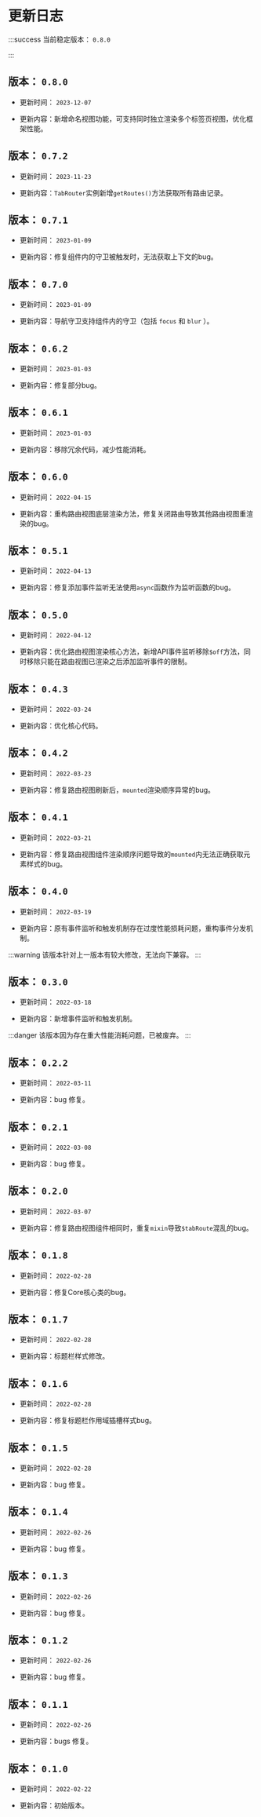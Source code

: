 # 更新日志

:::success
当前稳定版本： `0.8.0`

:::

## 版本： `0.8.0`

* 更新时间： `2023-12-07`

* 更新内容：新增命名视图功能，可支持同时独立渲染多个标签页视图，优化框架性能。

## 版本： `0.7.2`

* 更新时间： `2023-11-23`

* 更新内容：`TabRouter`实例新增`getRoutes()`方法获取所有路由记录。

## 版本： `0.7.1`

* 更新时间： `2023-01-09`

* 更新内容：修复组件内的守卫被触发时，无法获取上下文的bug。

## 版本： `0.7.0`

* 更新时间： `2023-01-09`

* 更新内容：导航守卫支持组件内的守卫（包括 `focus` 和 `blur` ）。

## 版本： `0.6.2`

* 更新时间： `2023-01-03`

* 更新内容：修复部分bug。

## 版本： `0.6.1`

* 更新时间： `2023-01-03`

* 更新内容：移除冗余代码，减少性能消耗。

## 版本： `0.6.0`

* 更新时间： `2022-04-15`

* 更新内容：重构路由视图底层渲染方法，修复关闭路由导致其他路由视图重渲染的bug。

## 版本： `0.5.1`

* 更新时间： `2022-04-13`

* 更新内容：修复添加事件监听无法使用`async`函数作为监听函数的bug。

## 版本： `0.5.0`

* 更新时间： `2022-04-12`

* 更新内容：优化路由视图渲染核心方法，新增API事件监听移除`$off`方法，同时移除只能在路由视图已渲染之后添加监听事件的限制。

## 版本： `0.4.3`

* 更新时间： `2022-03-24`

* 更新内容：优化核心代码。

## 版本： `0.4.2`

* 更新时间： `2022-03-23`

* 更新内容：修复路由视图刷新后，`mounted`渲染顺序异常的bug。

## 版本： `0.4.1`

* 更新时间： `2022-03-21`

* 更新内容：修复路由视图组件渲染顺序问题导致的`mounted`内无法正确获取元素样式的bug。

## 版本： `0.4.0`

* 更新时间： `2022-03-19`

* 更新内容：原有事件监听和触发机制存在过度性能损耗问题，重构事件分发机制。

:::warning
该版本针对上一版本有较大修改，无法向下兼容。
:::

## 版本： `0.3.0`

* 更新时间： `2022-03-18`

* 更新内容：新增事件监听和触发机制。

:::danger
该版本因为存在重大性能消耗问题，已被废弃。
:::

## 版本： `0.2.2`

* 更新时间： `2022-03-11`

* 更新内容：bug 修复。

## 版本： `0.2.1`

* 更新时间： `2022-03-08`

* 更新内容：bug 修复。

## 版本： `0.2.0`

* 更新时间： `2022-03-07`

* 更新内容：修复路由视图组件相同时，重复`mixin`导致`$tabRoute`混乱的bug。

## 版本： `0.1.8`

* 更新时间： `2022-02-28`

* 更新内容：修复Core核心类的bug。

## 版本： `0.1.7`

* 更新时间： `2022-02-28`

* 更新内容：标题栏样式修改。

## 版本： `0.1.6`

* 更新时间： `2022-02-28`

* 更新内容：修复标题栏作用域插槽样式bug。

## 版本： `0.1.5`

* 更新时间： `2022-02-28`

* 更新内容：bug 修复。

## 版本： `0.1.4`

* 更新时间： `2022-02-26`

* 更新内容：bug 修复。

## 版本： `0.1.3`

* 更新时间： `2022-02-26`

* 更新内容：bug 修复。

## 版本： `0.1.2`

* 更新时间： `2022-02-26`

* 更新内容：bug 修复。

## 版本： `0.1.1`

* 更新时间： `2022-02-26`

* 更新内容：bugs 修复。

## 版本： `0.1.0`

* 更新时间： `2022-02-22`

* 更新内容：初始版本。
